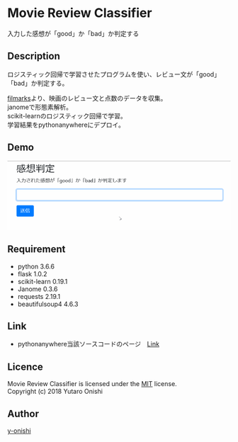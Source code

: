 ﻿Movie Review Classifier
====
入力した感想が「good」か「bad」か判定する

## Description
ロジスティック回帰で学習させたプログラムを使い、レビュー文が「good」「bad」か判定する。  
  
[filmarks](https://filmarks.com/)より、映画のレビュー文と点数のデータを収集。  
janomeで形態素解析。  
scikit-learnのロジスティック回帰で学習。  
学習結果をpythonanywhereにデプロイ。

## Demo
![result](https://github.com/y-onishi/movie-review/blob/master/media/demo.gif)

## Requirement
* python                    3.6.6
* flask                     1.0.2
* scikit-learn              0.19.1
* Janome                    0.3.6
* requests                  2.19.1
* beautifulsoup4            4.6.3

## Link
* pythonanywhere当該ソースコードのページ　[Link](http://onishiyutaro.pythonanywhere.com/)

## Licence
Movie Review Classifier is licensed under the [MIT](https://github.com/tcnksm/tool/blob/master/LICENCE) license.  
Copyright (c) 2018 Yutaro Onishi

## Author
[y-onishi](https://github.com/y-onishi)
